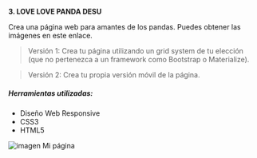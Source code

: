 **3. LOVE LOVE PANDA DESU**

Crea una página web para amantes de los pandas. Puedes obtener las imágenes en este enlace.

>Versión 1: Crea tu página utilizando un grid system de tu elección (que no pertenezca a un framework como Bootstrap o Materialize).

>Versión 2: Crea tu propia versión móvil de la página.

##### Herramientas utilizadas:
* Diseño Web Responsive
* CSS3
* HTML5

![imagen Mi página](assets/images/desktop.png)